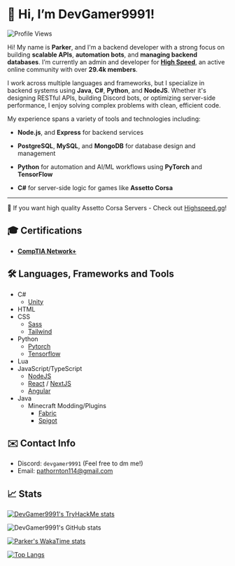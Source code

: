 # 👋 Hi, I’m DevGamer9991!

![Profile Views](https://komarev.com/ghpvc/?username=DevGamer9991)

Hi! My name is **Parker**, and I'm a backend developer with a strong focus on building **scalable APIs**, **automation bots**, and **managing backend databases**. I’m currently an admin and developer for [**High Speed**](https://highspeed.gg), an active online community with over **29.4k members**.

I work across multiple languages and frameworks, but I specialize in backend systems using **Java**, **C#**, **Python**, and **NodeJS**. Whether it's designing RESTful APIs, building Discord bots, or optimizing server-side performance, I enjoy solving complex problems with clean, efficient code.

My experience spans a variety of tools and technologies including:

- **Node.js**, and **Express** for backend services

- **PostgreSQL**, **MySQL**, and **MongoDB** for database design and management

- **Python** for automation and AI/ML workflows using **PyTorch** and **TensorFlow**

- **C#** for server-side logic for games like **Assetto Corsa**
---
🔗 If you want high quality Assetto Corsa Servers - Check out [Highspeed.gg](https://highspeed.gg)!

## 🎓 Certifications

- [**CompTIA Network+**](https://www.credly.com/badges/5bcdafb2-7ec5-41fc-9e6c-f89609fe22c2)

## 🛠️ Languages, Frameworks and Tools
- C# 
  - [Unity](https://unity.com/)
- HTML
- CSS 
  - [Sass](https://sass-lang.com/)
  - [Tailwind](https://tailwindcss.com/)
- Python
  - [Pytorch](https://pytorch.org/)
  - [Tensorflow](https://www.tensorflow.org/)
- Lua
- JavaScript/TypeScript
  - [NodeJS](https://nodejs.org)
  - [React](https://react.dev/) / [NextJS](https://nextjs.org/)
  - [Angular](https://angular.io/)
- Java
  - Minecraft Modding/Plugins
    - [Fabric](https://fabricmc.net/)
    - [Spigot](https://www.spigotmc.org/)

## ✉️ Contact Info
- Discord: `devgamer9991` (Feel free to dm me!)
- Email: [pathornton114@gmail.com](mailto:pathornton114@gmail.com)

## 📈 Stats

[![DevGamer9991's TryHackMe stats](https://tryhackme-badges.s3.amazonaws.com/DevGamer9991.png)](https://tryhackme.com/p/DevGamer9991)

![DevGamer9991's GitHub stats](https://github-readme-stats-pearl-kappa-34.vercel.app/api?username=devgamer9991&show_icons=true&theme=transparent&count_private=true)

[![Parker's WakaTime stats](https://github-readme-stats-pearl-kappa-34.vercel.app/api/wakatime?username=DevGamer9991)](https://wakatime.com/@DevGamer9991)

[![Top Langs](https://github-readme-stats-pearl-kappa-34.vercel.app/api/top-langs/?username=devgamer9991&langs_count=6&exclude_repo=AssettoServer,actools,AuxBattlesProject-Unity,AuxBattles)](https://github.com/DevGamer9991)
